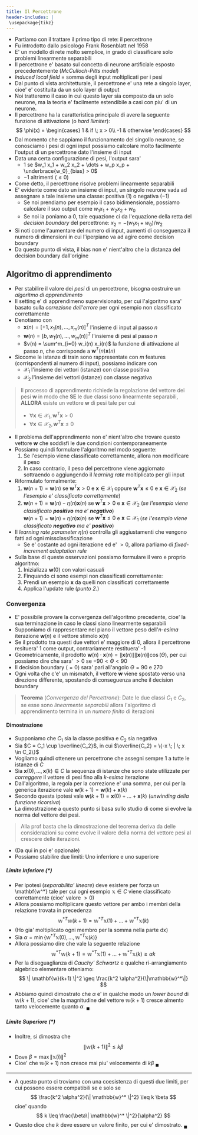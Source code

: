 ```yaml
---
title: Il Percettrone
header-includes: |
 \usepackage{tikz}
---
```


* Partiamo con il trattare il primo tipo di rete: il percettrone
* Fu introdotto dallo psicologo Frank Rosenblatt nel 1958
* E' un modello di rete molto semplice, in grado di classificare solo problemi
  linearmente separabili
* Il percettrone e' basato sul concetto di neurone artificiale esposto
  precedentemente (*McCulloch-Pitts model*)
* *Induced local field* = somma degli input moltiplicati per i pesi
* Dal punto di vista architetturale, il percettrone e' una rete a singolo layer,
  cioe' e' costituita da un solo layer di output
* Noi tratteremo il caso in cui questo layer sia composto da un solo neurone, ma
  la teoria e' facilmente estendibile a casi con piu' di un neurone.
* Il percettrone ha la caratteristica principale di avere la seguente funzione
  di attivazione (o *hard llimiter*):
  $$
  \phi(x) =
  \begin{cases}
    1 &  if \;  x > 0\\
    -1 &  otherwise 
  \end{cases}
  $$
* Dal momento che sappiamo il funzionamento del singollo neurone, se conosciamo
  i pesi di ogni input possiamo calcolare molto facilmente l'output di un
  percettrone dato l'insieme di input
* Data una certa configurazione di pesi, l'output sara'
    * $1$ se $w_1 x_1 + w_2 x_2 + \dots + w_p x_p + \underbrace{w_0}_{bias} > 0$
    * $-1$ altrimenti ($\leq 0$)
* Come detto, il percettrone risolve problemi linearmente separabili
* E' evidente come dato un insieme di input, un singolo neurone vada ad
  assegnare a tale insieme una classe: positiva ($1$) o negativa ($-1$)
    * Se noi prendiamo per esempio il caso bidimensionale, possiamo calcolare il
      suo output come $w_1 x_1 + w_2 x_2 + w_0$
    * Se noi la poniamo a 0, tale equazione ci da l'equazione della retta del
      *decision boundary* del percettrone: $x_2 = -(w_1 x_1 + w_0) / w_2$
* Si noti come l'aumentare del numero di input, aumenti di conseguenza il numero
  di dimensioni in cui l'iperpiano va ad agire come decision boundary
* Da questo punto di vista, il bias non e' nient'altro che la distanza del
  decision boundary dall'origine

## Algoritmo di apprendimento 

* Per stabilire il valore dei *pesi* di un percettrone, bisogna costruire un
  *algoritmo di apprendimento*
* Il setting e' di apprendimeno supervisionato, per cui l'algoritmo sara' basato
  sulla *correzione dell'errore* per ogni esempio non classificato correttamente
* Denotiamo con
    * $\mathbf{x}(n) = [+1, x_1(n), \dots, x_m(n)]^T$ l'insieme di input al passo $n$
    * $\mathbf{w}(n) = [b, w_1(n), \dots, w_m(n)]^T$ l'insieme di pesi al passo $n$
    * $v(n) = \sum^m_{i=0} w_i(n) x_i(n)$ la funzione di attivazione al passo
      $n$, che corrisponde a $\mathbf{w}^T(n) \mathbf{x}(n)$
* Siccome le istanze di train sono rappresentate con $m$ features
  (corrispondenti al numero di input), possiamo indicare con
    * $\mathscr{X}_1$ l'insieme dei vettori (istanze) con classe positiva
    * $\mathscr{X}_2$ l'insieme dei vettori (istanze) con classe negativa 

> Il processo di apprendimento richiede la regolazione del vettore dei pesi
> $\mathbf{w}$ in modo che **SE** le due classi sono linearmente separabili,
> **ALLORA** esiste un vettore $\mathbf{w}$ di pesi tale per cui
>
>   * $\forall \mathbf{x} \in \mathscr{X_1}, \mathbf{w}^T \mathbf{x} > 0$
>   * $\forall \mathbf{x} \in \mathscr{X_2}, \mathbf{w}^T \mathbf{x} \leq 0$ 

* Il problema dell'apprendimento non e' nient'altro che trovare questo vettore
  $\mathbf{w}$ che soddisfi le due condizioni contemporaneamente
* Possiamo quindi formulare l'algoritmo nel modo seguente:
    1. Se l'esempio viene classificato correttamente, allora non modificare il
       peso
    2. In caso contrario, il peso del percettrone viene aggiornato sottraendo o
       aggiungendo il *learning rate* moltiplicato per gli input
* Riformulato formalmente:
    1. $\mathbf{w}(n + 1) = \mathbf{w}(n)$ se $\mathbf{w}^T \mathbf{x} > 0$ e
       $\mathbf{x} \in \mathscr{X_1}$ oppure $\mathbf{w}^T \mathbf{x} \leq 0$ e
       $\mathbf{x} \in \mathscr{X_2}$ (*se l'esempio e' classificato
       correttamente*)
    2. $\mathbf{w}(n + 1) = \mathbf{w}(n) - \eta(n) \mathbf{x}(n)$ se
       $\mathbf{w}^T \mathbf{x} > 0$ e $\mathbf{x} \in \mathscr{X_2}$
       (*se l'esempio viene classificato **positivo** ma e' **negativo***)  
       $\mathbf{w}(n + 1) = \mathbf{w}(n) + \eta(n) \mathbf{x}(n)$ se
       $\mathbf{w}^T \mathbf{x} \leq 0$ e $\mathbf{x} \in \mathscr{X_1}$ (*se
       l'esempio viene classificato **negativo** ma e' **positivo***)  
* Il *learning rate parameter* $\eta(n)$ controlla gli aggiustamenti che vengono
  fatti ad ogni missclassificazione
  * Se e' costante ad ogni iterazione ed e' $>0$, allora parliamo di
    *fixed-increment adaptation rule*
* Sulla base di queste osservazioni possiamo formulare il vero e proprio
  algoritmo:
  1. Inizializza $\mathbf{w}(0)$ con valori casuali
  2. Finquando ci sono esempi non classificati correttamente:
  3. Prendi un esempio $\mathbf{x}$ da quelli non classificati correttamente
  4. Applica l'update rule (*punto 2.*)

### Convergenza

* E' possibile provare la convergenza dell'algoritmo precedente, cioe' la sua
  terminazione in caso le classi siano linearmente separabili
* Supponiamo di rappresentare nel piano il vettore peso dell'*n-esima*
  iterazione $\mathbf{w}(n)$ e il vettore stimolo $\mathbf{x}(n)$
* Se il prodotto tra questi due vettori e' maggiore di 0, allora il percettrone
  resituera' 1 come output, contrariamente restituera' -1
* Geometricamente, il prodotto $\mathbf{w}(n) \cdot \mathbf{x}(n) = \|
  \mathbf{x}(n) \|\| \mathbf{x}(n) \| \cos(\Theta)$, per cui possiamo dire che
  sara' $>0$ se $-90 < \Theta < 90$
* Il decision boundary ($=0$) sara' pari all'angolo $\Theta = 90$ e $270$  
* Ogni volta che c'e' un mismatch, il vettore $\mathbf{w}$ viene spostato verso
  una direzione differente, spostando di conseguenza anche il decision boundary

> **Teorema** (*Convergenza del Percettrone*): Date le due classi $C_1$ e $C_2$,
> se esse sono *linearmente separabili* allora l'algoritmo di apprendimento
> termina in un *numero finito* di iterazioni

#### Dimostrazione

* Supponiamo che $C_1$ sia la classe positiva e $C_2$ sia negativa  
* Sia $C = C_1 \cup \overline{C_2}$, in cui $\overline{C_2} = \{-x \; | \; x
  \in C_2\}$
* Vogliamo quindi ottenere un percettrone che assegni sempre 1 a tutte le
  istanze di $C$
* Sia $\mathbf{x}(0), \dots, \mathbf{x}(k) \in C$ la sequenza di istanze che sono state
  utilizzate per *correggere* il vettore di pesi fino alla *k-esima*
  iterazione
* Dall'algoritmo, la regola per la correzione e' una somma, per cui per la
  generica iterazione vale $\mathbf{w}(k+1) = \mathbf{w}(k) + \mathbf{x}(k)$
* Secondo questa ipotesi vale $\mathbf{w}(k+1) = \mathbf{x}(0) + \dots +
  \mathbf{x}(k)$ (*unwinding della funzione ricorsiva*)
* La dimostrazione a questo punto si basa sullo studio di come si evolve la
  norma del vettore dei pesi.

> Alla prof basta che la dimostrazione del teorema deriva da delle
> considerazioni su come evolve il valore della norma del vettore pesi al
> crescere delle iterazioni. 

* (Da qui in poi e' opzionale)
* Possiamo stabilire due limiti: Uno inferriore e uno superiore

##### Limite Inferiore (*)

* Per ipotesi (*separabilita' lineare*) deve esistere per forza un \mathbf{w^*}
  tale per cui ogni esempio $\mathbb{x} \in C$ viene classificato correttamente
  (cioe' valore $>0$)
* Allora possiamo moltiplicare questo vettore per ambo i membri della relazione
  trovata in precedenza
  $$
  \mathbb{w}^{*T}\mathbb{w}(k+1) =\mathbb{w}^{*T} \mathbb{x}(1) + \dots + \mathbb{w}^{*T}
  \mathbb{x}(k)
  $$
* (Ho gia' moltiplicato ogni membro per la somma nella parte dx)
* Sia $\alpha = \min \{ \mathbb{w}^{*T}\mathbb{x}(0), \dots, \mathbb{w}^{*T}
  \mathbb{x}(k) \}$ 
* Allora possiamo dire che vale la seguente relazione
  $$
  \mathbb{w}^{*T}\mathbb{w}(k+1) =\mathbb{w}^{*T} \mathbb{x}(1) + \dots + \mathbb{w}^{*T}
  \mathbb{x}(k) \geq \alpha k
  $$
* Per la diseguaglianza di *Cauchy' Schwartz* e qualche ri-arrangiamento
  algebrico elementare otteniamo:
  $$
  \| \mathbf{w}(k+1) \|^2 \geq \frac{k^2 \alpha^2}{\|\mathbb{w}^*\|}
  $$
* Abbiamo quindi dimostrato che $\alpha$ e' in qualche modo un *lower bound* di
  $\mathbb{w}(k+1)$, cioe' che la magnitudine del vettore $\mathbb{w}(k+1)$
  cresce almento tanto velocemente quanto $\alpha$. $_\blacksquare$

##### Limite Superiore (*)

* Inoltre, si dimostra che
$$
\| \mathbb{w}(k+1) \|^2 \leq k\beta
$$
* Dove $\beta = \max \|\mathbb{x}(i)\|^2$ 
* Cioe' che $\mathbb{w}(k+1)$ non cresce mai piu' velocemente di $k\beta$
  $_\blacksquare$
    
---

* A questo punto ci troviamo con una coesistenza di questi due limiti, per cui
  possono essere compatibili se e solo se
  $$
  \frac{k^2 \alpha^2}{\| \mathbb{w}^* \|^2} \leq k \beta
  $$
  cioe' quando
  $$
  k \leq \frac{\beta\| \mathbb{w}^* \|^2}{\alpha^2}
  $$
* Questo dice che $k$ deve essere un valore finito, per cui e' dimostrato.
  $_\blacksquare$
